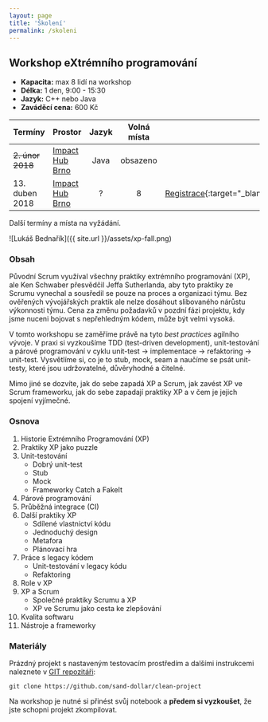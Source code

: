 ```yaml
---
layout: page
title: 'Školení'
permalink: /skoleni
---
```


## Workshop eXtrémního programování

- **Kapacita:** max 8 lidí na workshop
- **Délka:** 1 den, 9:00 - 15:30
- **Jazyk:** C++ nebo Java
- **Zaváděcí cena:** 600 Kč

| Termíny                  | Prostor                                       | Jazyk | Volná místa |           |
|:------------------------ |:--------------------------------------------- |:-----:|:-----------:|:---------:|
| ~~2. únor 2018~~         | [Impact Hub Brno](https://www.hubbrno.cz/en/) | Java  | obsazeno    |           |
| 13. duben 2018           | [Impact Hub Brno](https://www.hubbrno.cz/en/) | ?     | 8           | [Registrace](https://goo.gl/forms/1OPsuwd5m570Erwu2){:target="_blank"} |

Další termíny a místa na vyžádání.

![Lukáš Bednařík]({{ site.url }}/assets/xp-fall.png)

### Obsah

Původní Scrum využíval všechny praktiky extrémního programování (XP),
ale Ken Schwaber přesvědčil Jeffa Sutherlanda, aby tyto praktiky ze Scrumu vynechal
a sousředil se pouze na proces a organizaci týmu.
Bez ověřených vývojářských praktik ale nelze dosáhout
slibovaného nárůstu výkonnosti týmu. Cena za změnu
požadavků v pozdní fázi projektu, kdy jsme nuceni bojovat s nepřehledným kódem,
může být velmi vysoká.

V tomto workshopu se zaměříme právě na tyto *best practices* agilního vývoje.
V praxi si vyzkoušíme TDD (test-driven development), unit-testování a párové programování
v cyklu unit-test &rarr; implementace &rarr; refaktoring &rarr; unit-test. Vysvětlíme si,
co je to stub, mock, seam a naučíme se psát unit-testy, které jsou udržovatelné,
důvěryhodné a čitelné.

Mimo jiné se dozvíte, jak do sebe zapadá XP a Scrum, jak zavést XP ve Scrum frameworku,
jak do sebe zapadají praktiky XP a v čem je jejich spojení vyjímečné.

### Osnova

1. Historie Extrémního Programování (XP)
1. Praktiky XP jako puzzle
1. Unit-testování
     - Dobrý unit-test
     - Stub
     - Mock
     - Frameworky Catch a FakeIt
1. Párové programování
1. Průběžná integrace (CI)
1. Další praktiky XP
   - Sdílené vlastnictví kódu
   - Jednoduchý design
   - Metafora
   - Plánovací hra
1. Práce s legacy kódem
   - Unit-testování v legacy kódu
   - Refaktoring
1. Role v XP
1. XP a Scrum
   - Společné praktiky Scrumu a XP
   - XP ve Scrumu jako cesta ke zlepšování
1. Kvalita softwaru
1. Nástroje a frameworky

### Materiály

Prázdný projekt s nastaveným testovacím prostředím a dalšími instrukcemi naleznete v [GIT repozitáři](https://github.com/sand-dollar/clean-project):

```
git clone https://github.com/sand-dollar/clean-project
```

Na workshop je nutné si přinést svůj notebook a **předem si vyzkoušet**, že jste schopni projekt zkompilovat.
